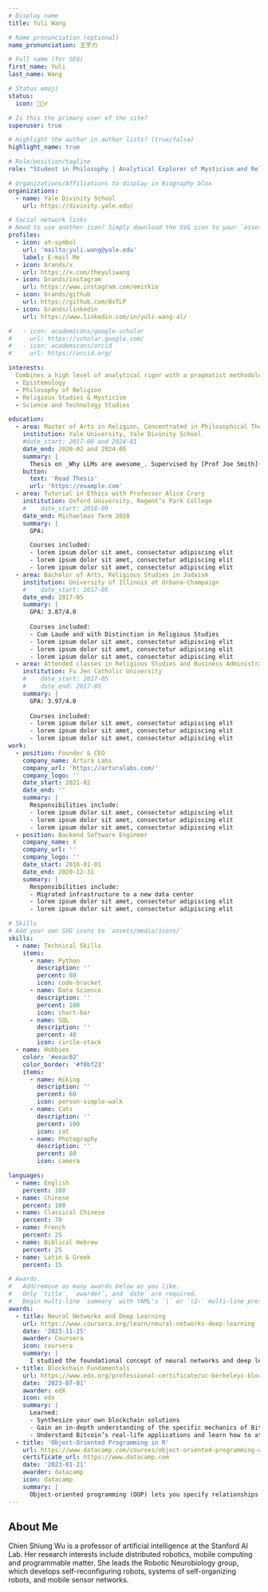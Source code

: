 ```yaml
---
# Display name
title: Yuli Wang

# Name pronunciation (optional)
name_pronunciation: 王宇力

# Full name (for SEO)
first_name: Yuli
last_name: Wang

# Status emoji
status:
  icon: 🙆🏻‍♂️

# Is this the primary user of the site?
superuser: true

# Highlight the author in author lists? (true/false)
highlight_name: true

# Role/position/tagline
role: "Student in Philosophy | Analytical Explorer of Mysticism and Religious Thought"

# Organizations/Affiliations to display in Biography blox
organizations:
  - name: Yale Divinity School
    url: https://divinity.yale.edu/

# Social network links
# Need to use another icon? Simply download the SVG icon to your `assets/media/icons/` folder.
profiles:
  - icon: at-symbol
    url: 'mailto:yuli.wang@yale.edu'
    label: E-mail Me
  - icon: brands/x
    url: https://x.com/theyuliwang
  - icon: brands/instagram
    url: https://www.instagram.com/emirkia
  - icon: brands/github
    url: https://github.com/BxTLP
  - icon: brands/linkedin
    url: https://www.linkedin.com/in/yuli-wang-al/

#   - icon: academicons/google-scholar
#     url: https://scholar.google.com/
#   - icon: academicons/orcid
#     url: https://orcid.org/

interests:
  Combines a high level of analytical rigor with a pragmatist methodology in
  - Epistemology
  - Philosophy of Religion
  - Religious Studies & Mysticism
  - Science and Technology Studies

education:
  - area: Master of Arts in Religion, Concentrated in Philosophical Theology/ Philosophy of Religion
    institution: Yale University, Yale Divinity School
    #date_start: 2017-08 and 2024-01
    date_end: 2020-02 and 2024-05
    summary: |
      Thesis on _Why LLMs are awesome_. Supervised by [Prof Joe Smith](https://example.com). Presented papers at 5 IEEE conferences with the contributions being published in 2 Springer journals.
    button:
      text: 'Read Thesis'
      url: 'https://example.com'
  - area: Tutorial in Ethics with Professor Alice Crary
    institution: Oxford University, Regent’s Park College
    #    date_start: 2018-09
    date_end: Michaelmas Term 2018
    summary: |
      GPA: 

      Courses included:
      - lorem ipsum dolor sit amet, consectetur adipiscing elit
      - lorem ipsum dolor sit amet, consectetur adipiscing elit
      - lorem ipsum dolor sit amet, consectetur adipiscing elit
  - area: Bachelor of Arts, Religious Studies in Judaism
    institution: University of Illinois at Urbana-Champaign
    #    date_start: 2017-05
    date_end: 2017-05
    summary: |
      GPA: 3.87/4.0
      
      Courses included:
      - Cum Laude and with Distinction in Religious Studies
      - lorem ipsum dolor sit amet, consectetur adipiscing elit
      - lorem ipsum dolor sit amet, consectetur adipiscing elit
      - lorem ipsum dolor sit amet, consectetur adipiscing elit
  - area: Attended classes in Religious Studies and Business Administration
    institution: Fu Jen Catholic University
    #    date_start: 2017-05
    #    date_end: 2017-05
    summary: |
      GPA: 3.97/4.0
      
      Courses included:
      - lorem ipsum dolor sit amet, consectetur adipiscing elit
      - lorem ipsum dolor sit amet, consectetur adipiscing elit
      - lorem ipsum dolor sit amet, consectetur adipiscing elit
work:
  - position: Founder & CEO
    company_name: Artura Labs
    company_url: 'https://arturalabs.com/'
    company_logo: ''
    date_start: 2021-02
    date_end: ''
    summary: |
      Responsibilities include:
      - lorem ipsum dolor sit amet, consectetur adipiscing elit
      - lorem ipsum dolor sit amet, consectetur adipiscing elit
      - lorem ipsum dolor sit amet, consectetur adipiscing elit
  - position: Backend Software Engineer
    company_name: X
    company_url: ''
    company_logo: ''
    date_start: 2016-01-01
    date_end: 2020-12-31
    summary: |
      Responsibilities include:
      - Migrated infrastructure to a new data center
      - lorem ipsum dolor sit amet, consectetur adipiscing elit
      - lorem ipsum dolor sit amet, consectetur adipiscing elit

# Skills
# Add your own SVG icons to `assets/media/icons/`
skills:
  - name: Technical Skills
    items:
      - name: Python
        description: ''
        percent: 80
        icon: code-bracket
      - name: Data Science
        description: ''
        percent: 100
        icon: chart-bar
      - name: SQL
        description: ''
        percent: 40
        icon: circle-stack
  - name: Hobbies
    color: '#eeac02'
    color_border: '#f0bf23'
    items:
      - name: Hiking
        description: ''
        percent: 60
        icon: person-simple-walk
      - name: Cats
        description: ''
        percent: 100
        icon: cat
      - name: Photography
        description: ''
        percent: 80
        icon: camera

languages:
  - name: English
    percent: 100
  - name: Chinese
    percent: 100
  - name: Classical Chinese
    percent: 70    
  - name: French
    percent: 25
  - name: Biblical Hebrew
    percent: 25
  - name: Latin & Greek
    percent: 15   

# Awards.
#   Add/remove as many awards below as you like.
#   Only `title`, `awarder`, and `date` are required.
#   Begin multi-line `summary` with YAML's `|` or `|2-` multi-line prefix and indent 2 spaces below.
awards:
  - title: Neural Networks and Deep Learning
    url: https://www.coursera.org/learn/neural-networks-deep-learning
    date: '2023-11-25'
    awarder: Coursera
    icon: coursera
    summary: |
      I studied the foundational concept of neural networks and deep learning. By the end, I was familiar with the significant technological trends driving the rise of deep learning; build, train, and apply fully connected deep neural networks; implement efficient (vectorized) neural networks; identify key parameters in a neural network’s architecture; and apply deep learning to your own applications.
  - title: Blockchain Fundamentals
    url: https://www.edx.org/professional-certificate/uc-berkeleyx-blockchain-fundamentals
    date: '2023-07-01'
    awarder: edX
    icon: edx
    summary: |
      Learned:
      - Synthesize your own blockchain solutions
      - Gain an in-depth understanding of the specific mechanics of Bitcoin
      - Understand Bitcoin’s real-life applications and learn how to attack and destroy Bitcoin, Ethereum, smart contracts and Dapps, and alternatives to Bitcoin’s Proof-of-Work consensus algorithm
  - title: 'Object-Oriented Programming in R'
    url: https://www.datacamp.com/courses/object-oriented-programming-with-s3-and-r6-in-r
    certificate_url: https://www.datacamp.com
    date: '2023-01-21'
    awarder: datacamp
    icon: datacamp
    summary: |
      Object-oriented programming (OOP) lets you specify relationships between functions and the objects that they can act on, helping you manage complexity in your code. This is an intermediate level course, providing an introduction to OOP, using the S3 and R6 systems. S3 is a great day-to-day R programming tool that simplifies some of the functions that you write. R6 is especially useful for industry-specific analyses, working with web APIs, and building GUIs.
---
```


## About Me

Chien Shiung Wu is a professor of artificial intelligence at the Stanford AI Lab. Her research interests include distributed robotics, mobile computing and programmable matter. She leads the Robotic Neurobiology group, which develops self-reconfiguring robots, systems of self-organizing robots, and mobile sensor networks.

